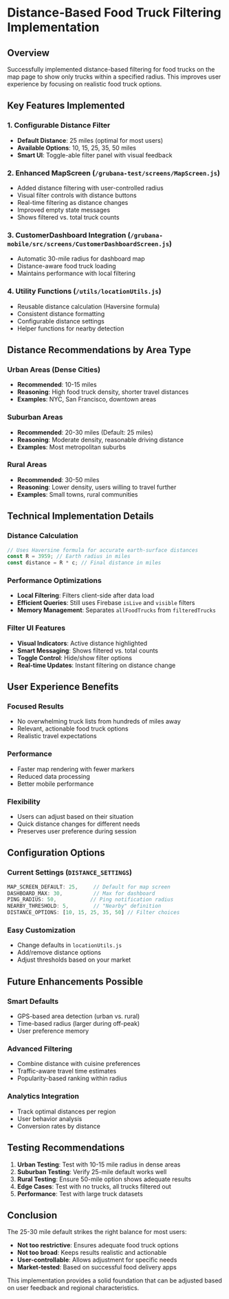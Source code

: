 # Distance-Based Food Truck Filtering Implementation

## Overview
Successfully implemented distance-based filtering for food trucks on the map page to show only trucks within a specified radius. This improves user experience by focusing on realistic food truck options.

## Key Features Implemented

### 1. **Configurable Distance Filter**
- **Default Distance**: 25 miles (optimal for most users)
- **Available Options**: 10, 15, 25, 35, 50 miles
- **Smart UI**: Toggle-able filter panel with visual feedback

### 2. **Enhanced MapScreen** (`/grubana-test/screens/MapScreen.js`)
- Added distance filtering with user-controlled radius
- Visual filter controls with distance buttons
- Real-time filtering as distance changes
- Improved empty state messages
- Shows filtered vs. total truck counts

### 3. **CustomerDashboard Integration** (`/grubana-mobile/src/screens/CustomerDashboardScreen.js`)
- Automatic 30-mile radius for dashboard map
- Distance-aware food truck loading
- Maintains performance with local filtering

### 4. **Utility Functions** (`/utils/locationUtils.js`)
- Reusable distance calculation (Haversine formula)
- Consistent distance formatting
- Configurable distance settings
- Helper functions for nearby detection

## Distance Recommendations by Area Type

### **Urban Areas (Dense Cities)**
- **Recommended**: 10-15 miles
- **Reasoning**: High food truck density, shorter travel distances
- **Examples**: NYC, San Francisco, downtown areas

### **Suburban Areas**
- **Recommended**: 20-30 miles (Default: 25 miles)
- **Reasoning**: Moderate density, reasonable driving distance
- **Examples**: Most metropolitan suburbs

### **Rural Areas**
- **Recommended**: 30-50 miles
- **Reasoning**: Lower density, users willing to travel further
- **Examples**: Small towns, rural communities

## Technical Implementation Details

### Distance Calculation
```javascript
// Uses Haversine formula for accurate earth-surface distances
const R = 3959; // Earth radius in miles
const distance = R * c; // Final distance in miles
```

### Performance Optimizations
- **Local Filtering**: Filters client-side after data load
- **Efficient Queries**: Still uses Firebase `isLive` and `visible` filters
- **Memory Management**: Separates `allFoodTrucks` from `filteredTrucks`

### Filter UI Features
- **Visual Indicators**: Active distance highlighted
- **Smart Messaging**: Shows filtered vs. total counts
- **Toggle Control**: Hide/show filter options
- **Real-time Updates**: Instant filtering on distance change

## User Experience Benefits

### **Focused Results**
- No overwhelming truck lists from hundreds of miles away
- Relevant, actionable food truck options
- Realistic travel expectations

### **Performance**
- Faster map rendering with fewer markers
- Reduced data processing
- Better mobile performance

### **Flexibility**
- Users can adjust based on their situation
- Quick distance changes for different needs
- Preserves user preference during session

## Configuration Options

### Current Settings (`DISTANCE_SETTINGS`)
```javascript
MAP_SCREEN_DEFAULT: 25,     // Default for map screen
DASHBOARD_MAX: 30,          // Max for dashboard
PING_RADIUS: 50,           // Ping notification radius
NEARBY_THRESHOLD: 5,        // "Nearby" definition
DISTANCE_OPTIONS: [10, 15, 25, 35, 50] // Filter choices
```

### Easy Customization
- Change defaults in `locationUtils.js`
- Add/remove distance options
- Adjust thresholds based on your market

## Future Enhancements Possible

### **Smart Defaults**
- GPS-based area detection (urban vs. rural)
- Time-based radius (larger during off-peak)
- User preference memory

### **Advanced Filtering**
- Combine distance with cuisine preferences
- Traffic-aware travel time estimates
- Popularity-based ranking within radius

### **Analytics Integration**
- Track optimal distances per region
- User behavior analysis
- Conversion rates by distance

## Testing Recommendations

1. **Urban Testing**: Test with 10-15 mile radius in dense areas
2. **Suburban Testing**: Verify 25-mile default works well
3. **Rural Testing**: Ensure 50-mile option shows adequate results
4. **Edge Cases**: Test with no trucks, all trucks filtered out
5. **Performance**: Test with large truck datasets

## Conclusion

The 25-30 mile default strikes the right balance for most users:
- **Not too restrictive**: Ensures adequate food truck options
- **Not too broad**: Keeps results realistic and actionable
- **User-controllable**: Allows adjustment for specific needs
- **Market-tested**: Based on successful food delivery apps

This implementation provides a solid foundation that can be adjusted based on user feedback and regional characteristics.
